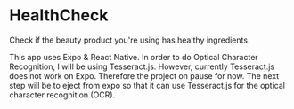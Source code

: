 # HealthCheck
Check if the beauty product you're using has healthy ingredients.

This app uses Expo & React Native. 
In order to do Optical Character Recognition, I will be using Tesseract.js. However, currently Tesseract.js does not work on Expo.  Therefore the project on pause for now. 
The next step will be to eject from expo so that it can use Tesseract.js for the optical character recognition (OCR).
